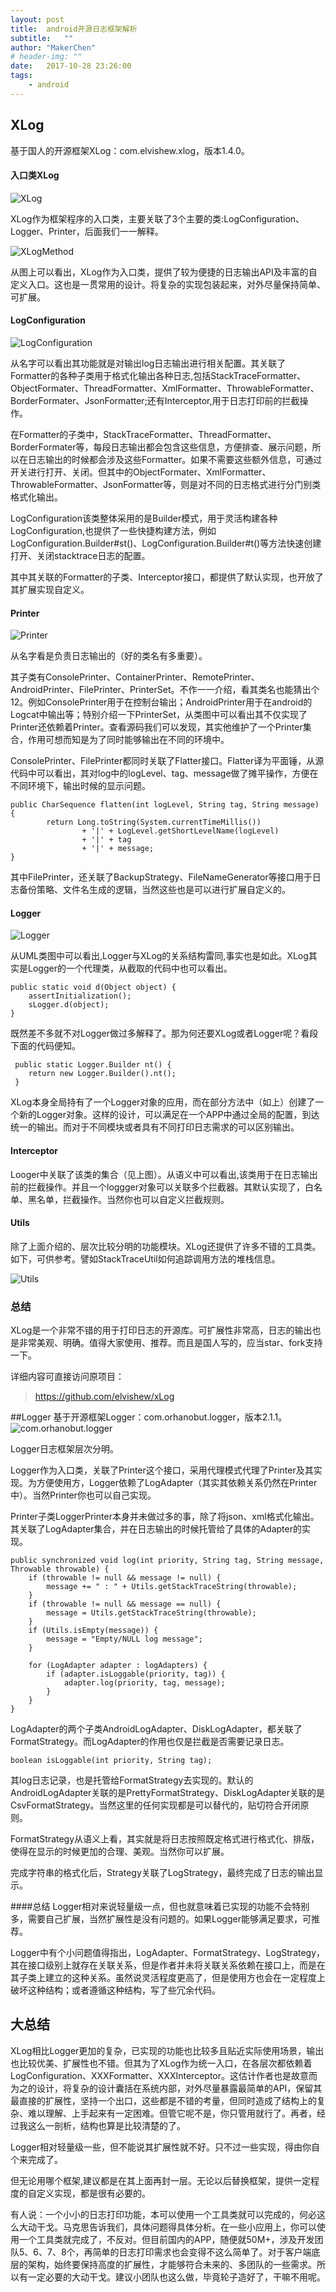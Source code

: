 ```yaml
---
layout: post
title:  android开源日志框架解析
subtitle:   ""
author: "MakerChen"
# header-img: ""
date:   2017-10-28 23:26:00
tags:
    - android
---
```




## XLog
基于国人的开源框架XLog：com.elvishew.xlog，版本1.4.0。

#### 入口类XLog

![XLog](/media/android/XLog.png "XLog")

XLog作为框架程序的入口类，主要关联了3个主要的类:LogConfiguration、Logger、Printer，后面我们一一解释。

![XLogMethod](/media/android/XLog-method.png "XLogMethod")

从图上可以看出，XLog作为入口类，提供了较为便捷的日志输出API及丰富的自定义入口。这也是一贯常用的设计。将复杂的实现包装起来，对外尽量保持简单、可扩展。

#### LogConfiguration

![LogConfiguration](/media/android/LogConfiguration.png "LogConfiguration")

从名字可以看出其功能就是对输出log日志输出进行相关配置。其关联了Formatter的各种子类用于格式化输出各种日志,包括StackTraceFormatter、ObjectFormater、ThreadFormatter、XmlFormatter、ThrowableFormatter、BorderFormater、JsonFormatter;还有Interceptor,用于日志打印前的拦截操作。

在Formatter的子类中，StackTraceFormatter、ThreadFormatter、BorderFormater等，每段日志输出都会包含这些信息，方便排查、展示问题，所以在日志输出的时候都会涉及这些Formatter。如果不需要这些额外信息，可通过开关进行打开、关闭。但其中的ObjectFormater、XmlFormatter、ThrowableFormatter、JsonFormatter等，则是对不同的日志格式进行分门别类格式化输出。

LogConfiguration该类整体采用的是Builder模式，用于灵活构建各种LogConfiguration,也提供了一些快捷构建方法，例如LogConfiguration.Builder#st()、LogConfiguration.Builder#t()等方法快速创建打开、关闭stacktrace日志的配置。

其中其关联的Formatter的子类、Interceptor接口，都提供了默认实现，也开放了其扩展实现自定义。

#### Printer

![Printer](/media/android/Printer.png "Printer")

从名字看是负责日志输出的（好的类名有多重要）。

其子类有ConsolePrinter、ContainerPrinter、RemotePrinter、AndroidPrinter、FilePrinter、PrinterSet。不作一一介绍，看其类名也能猜出个12。例如ConsolePrinter用于在控制台输出；AndroidPrinter用于在android的Logcat中输出等；特别介绍一下PrinterSet，从类图中可以看出其不仅实现了Printer还依赖着Printer。查看源码我们可以发现，其实他维护了一个Printer集合，作用可想而知是为了同时能够输出在不同的环境中。

ConsolePrinter、FilePrinter都同时关联了Flatter接口。Flatter译为平面锤，从源代码中可以看出，其对log中的logLevel、tag、message做了摊平操作，方便在不同环境下，输出时候的显示问题。


    public CharSequence flatten(int logLevel, String tag, String message) {  
    		return Long.toString(System.currentTimeMillis())
    				+ '|' + LogLevel.getShortLevelName(logLevel)
   					+ '|' + tag
    				+ '|' + message;
    }

其中FilePrinter，还关联了BackupStrategy、FileNameGenerator等接口用于日志备份策略、文件名生成的逻辑，当然这些也是可以进行扩展自定义的。

#### Logger

![Logger](/media/android/Logger.png "Logger")

从UML类图中可以看出,Logger与XLog的关系结构雷同,事实也是如此。XLog其实是Logger的一个代理类，从截取的代码中也可以看出。

	public static void d(Object object) {
    	assertInitialization();
    	sLogger.d(object);
  	}

既然差不多就不对Logger做过多解释了。那为何还要XLog或者Logger呢？看段下面的代码便知。

	 public static Logger.Builder nt() {
    	return new Logger.Builder().nt();
  	 }

XLog本身全局持有了一个Logger对象的应用，而在部分方法中（如上）创建了一个新的Logger对象。这样的设计，可以满足在一个APP中通过全局的配置，到达统一的输出。而对于不同模块或者具有不同打印日志需求的可以区别输出。

#### Interceptor

Looger中关联了该类的集合（见上图）。从语义中可以看出,该类用于在日志输出前的拦截操作。并且一个loggger对象可以关联多个拦截器。其默认实现了，白名单、黑名单，拦截操作。当然你也可以自定义拦截规则。

#### Utils

除了上面介绍的、层次比较分明的功能模块。XLog还提供了许多不错的工具类。如下，可供参考。譬如StackTraceUtil如何追踪调用方法的堆栈信息。

![Utils](/media/android/Utils.png "Utils")


### 总结
XLog是一个非常不错的用于打印日志的开源库。可扩展性非常高，日志的输出也是非常美观、明确。值得大家使用、推荐。而且是国人写的，应当star、fork支持一下。

详细内容可直接访问原项目：
> https://github.com/elvishew/xLog

##Logger
基于开源框架Logger：com.orhanobut.logger，版本2.1.1。
![com.orhanobut.logger](/media/android/com.orhanobut.logger.png "com.orhanobut.logger")

Logger日志框架层次分明。

Logger作为入口类，关联了Printer这个接口，采用代理模式代理了Printer及其实现。为方便使用方，Logger依赖了LogAdapter（其实其依赖关系仍然在Printer中）。当然Printer你也可以自己实现。

Printer子类LoggerPrinter本身并未做过多的事，除了将json、xml格式化输出。其关联了LogAdapter集合，并在日志输出的时候托管给了具体的Adapter的实现。

	public synchronized void log(int priority, String tag, String message, Throwable throwable) {
    	if (throwable != null && message != null) {
      		message += " : " + Utils.getStackTraceString(throwable);
    	}
    	if (throwable != null && message == null) {
      		message = Utils.getStackTraceString(throwable);
    	}
    	if (Utils.isEmpty(message)) {
      		message = "Empty/NULL log message";
    	}

    	for (LogAdapter adapter : logAdapters) {
      		if (adapter.isLoggable(priority, tag)) {
        		adapter.log(priority, tag, message);
      		}
    	}
  	}

LogAdapter的两个子类AndroidLogAdapter、DiskLogAdapter，都关联了FormatStrategy。而LogAdapter的作用也仅是拦截是否需要记录日志。

	boolean isLoggable(int priority, String tag);

其log日志记录，也是托管给FormatStrategy去实现的。默认的AndroidLogAdapter关联的是PrettyFormatStrategy、DiskLogAdapter关联的是CsvFormatStrategy。当然这里的任何实现都是可以替代的，贴切符合开闭原则。

FormatStrategy从语义上看，其实就是将日志按照既定格式进行格式化、排版，使得在显示的时候更加的合理、美观。当然你可以扩展。

完成字符串的格式化后，Strategy关联了LogStrategy，最终完成了日志的输出显示。

####总结
Logger相对来说轻量级一点，但也就意味着已实现的功能不会特别多，需要自己扩展，当然扩展性是没有问题的。如果Logger能够满足要求，可推荐。

Logger中有个小问题值得指出，LogAdapter、FormatStrategy、LogStrategy，其在接口级别上就存在关联关系，但是作者并未将关联关系依赖在接口上，而是在其子类上建立的这种关系。虽然说灵活程度更高了，但是使用方也会在一定程度上破坏这种结构；或者遵循这种结构，写了些冗余代码。


## 大总结

XLog相比Logger更加的复杂，已实现的功能也比较多且贴近实际使用场景，输出也比较优美、扩展性也不错。但其为了XLog作为统一入口，在各层次都依赖着LogConfiguration、XXXFormatter、XXXInterceptor。这估计作者也是故意而为之的设计，将复杂的设计囊括在系统内部，对外尽量暴露最简单的API，保留其最直接的扩展性，坚持一个出口，这些都是不错的考量，但同时造成了结构上的复杂、难以理解、上手起来有一定困难。但管它呢不是，你只管用就行了。再者，经过我这么一剖析，结构也算是比较清楚的了。

Logger相对轻量级一些，但不能说其扩展性就不好。只不过一些实现，得由你自个来完成了。

但无论用哪个框架,建议都是在其上面再封一层。无论以后替换框架，提供一定程度的自定义实现，都是很有必要的。

有人说：一个小小的日志打印功能，本可以使用一个工具类就可以完成的，何必这么大动干戈。马克思告诉我们，具体问题得具体分析。在一些小应用上，你可以使用一个工具类就完成了，不反对。但目前国内的APP，随便就50M+，涉及开发团队5、6、7、8个，再简单的日志打印需求也会变得不这么简单了。对于客户端底层的架构，始终要保持高度的扩展性，才能够符合未来的、多团队的一些需求。所以有一定必要的大动干戈。建议小团队也这么做，毕竟轮子造好了，干嘛不用呢。
